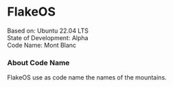 # FlakeOS
Based on:                 Ubuntu 22.04 LTS\
State of Development:     Alpha\
Code Name:                Mont Blanc

### About Code Name
FlakeOS use as code name the names of the mountains.
